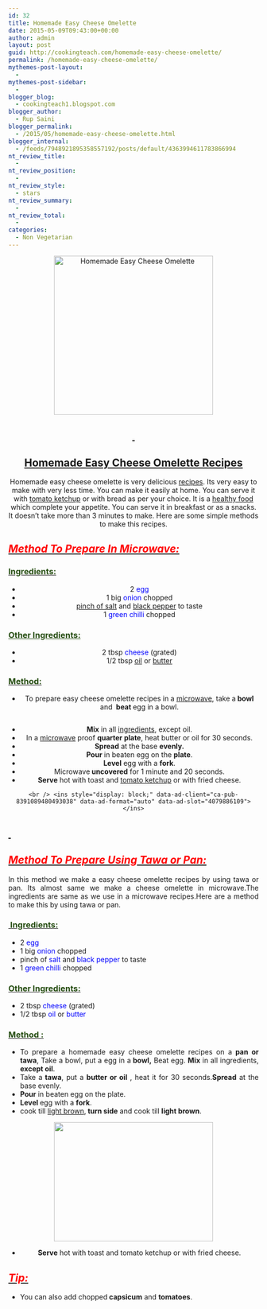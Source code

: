 ```yaml
---
id: 32
title: Homemade Easy Cheese Omelette
date: 2015-05-09T09:43:00+00:00
author: admin
layout: post
guid: http://cookingteach.com/homemade-easy-cheese-omelette/
permalink: /homemade-easy-cheese-omelette/
mythemes-post-layout:
  - 
mythemes-post-sidebar:
  - 
blogger_blog:
  - cookingteach1.blogspot.com
blogger_author:
  - Rup Saini
blogger_permalink:
  - /2015/05/homemade-easy-cheese-omelette.html
blogger_internal:
  - /feeds/7948921895358557192/posts/default/4363994611783866994
nt_review_title:
  - 
nt_review_position:
  - 
nt_review_style:
  - stars
nt_review_summary:
  - 
nt_review_total:
  - 
categories:
  - Non Vegetarian
---
```

<div dir="ltr" style="text-align: left;">
  <div style="clear: both; text-align: center;">
  </p>
  
  <div style="clear: both; text-align: center;">
  </p>
  
  <div style="clear: both; text-align: center;">
  </p>
  
  <div style="clear: both; text-align: center;">
  </p>
  
  <div style="clear: both; text-align: center;">
    <a style="margin-left: 1em; margin-right: 1em;" href="http://2.bp.blogspot.com/-7XsRZe9B2qo/VUziHzjvcQI/AAAAAAAAAUk/sV8NMdmY1G0/s1600/148_omelette_with_tomato_basil_mergez_sausage_goat_cheese_cumin_caramelized_onion_13.50.jpg"><img title="Homemade Easy Cheese Omelette " src="http://2.bp.blogspot.com/-7XsRZe9B2qo/VUziHzjvcQI/AAAAAAAAAUk/sV8NMdmY1G0/s320/148_omelette_with_tomato_basil_mergez_sausage_goat_cheese_cumin_caramelized_onion_13.50.jpg" alt="Homemade Easy Cheese Omelette " width="320" height="320" border="0" /></a>
  </p>
  
  <h2>
    <span style="text-decoration: underline;"> </span>
  </h2>
  
  <h2>
    <span style="text-decoration: underline;">Homemade Easy Cheese Omelette <a title="Side dish" href="http://en.wikipedia.org/wiki/Side_dish" target="_blank" rel="wikipedia">Recipes</a></span>
  </h2>
  
  <p>
    Homemade easy cheese omelette is very delicious <a class="zem_slink" title="Recipe" href="http://en.wikipedia.org/wiki/Recipe" target="_blank" rel="wikipedia">recipes</a>. Its very easy to make with very less time. You can make it easily at home. You can serve it with <a class="zem_slink" title="Ketchup" href="http://en.wikipedia.org/wiki/Ketchup" target="_blank" rel="wikipedia">tomato ketchup</a> or with bread as per your choice. It is a <a title="Food" href="http://en.wikipedia.org/wiki/Food" target="_blank" rel="wikipedia">healthy food</a> which complete your appetite. You can serve it in breakfast or as a snacks. It doesn&#8217;t take more than 3 minutes to make. Here are some simple methods to make this recipes.
  </p>
  
  <h2 style="text-align: left;">
    <i><u><span style="color: red;">Method To Prepare In Microwave:</span></u></i>
  </h2>
  
  <h3 style="text-align: left;">
    <u><span style="color: #274e13;">Ingredients: </span></u>
  </h3>
  
  <ul>
    <li>
      2 <span style="color: blue;">egg</span>
    </li>
    <li>
      1 big<span style="color: blue;"> onion</span> chopped
    </li>
    <li>
      <a title="Grain of salt" href="http://en.wikipedia.org/wiki/Grain_of_salt" target="_blank" rel="wikipedia">pinch of salt</a> and <a title="Black pepper" href="http://en.wikipedia.org/wiki/Black_pepper" target="_blank" rel="wikipedia">black pepper</a> to taste
    </li>
    <li>
      1 <span style="color: blue;">green chilli </span>chopped
    </li>
  </ul>
  
  <h3 style="text-align: left;">
    <span style="color: #274e13;"><u>Other Ingredients: </u></span>
  </h3>
  
  <ul>
    <li>
      2 tbsp<span style="color: blue;"> cheese</span> (grated)
    </li>
    <li>
      1/2 tbsp <a title="Oil" href="http://en.wikipedia.org/wiki/Oil" target="_blank" rel="wikipedia">oil</a> or <a title="Butter" href="http://en.wikipedia.org/wiki/Butter" target="_blank" rel="wikipedia">butter</a>
    </li>
  </ul>
  
  <h3 style="text-align: left;">
    <u><span style="color: #274e13;">Method: </span></u>
  </h3>
  
  <ul>
    <li>
      To prepare easy cheese omelette recipes in a <a class="zem_slink" title="Microwave" href="http://en.wikipedia.org/wiki/Microwave" target="_blank" rel="wikipedia">microwave</a>, take a<b> bowl</b> and <b> beat </b>egg in a bowl.
    </li>
  </ul>
  
  <div style="clear: both; text-align: center;">
    <a style="margin-left: 1em; margin-right: 1em;" href="http://1.bp.blogspot.com/-OFE-QaesyqQ/VUzhWRCen-I/AAAAAAAAAUc/NwLseotXTPY/s1600/images.jpg"><img src="http://1.bp.blogspot.com/-OFE-QaesyqQ/VUzhWRCen-I/AAAAAAAAAUc/NwLseotXTPY/s1600/images.jpg" alt="" border="0" /></a>
  </p>
  
  <ul>
    <li>
      <b>Mix</b> in all <a title="Ingredient" href="http://en.wikipedia.org/wiki/Ingredient" target="_blank" rel="wikipedia">ingredients</a>, except oil.
    </li>
    <li>
      In a <a title="Microwave" href="http://en.wikipedia.org/wiki/Microwave" target="_blank" rel="wikipedia">microwave</a> proof <b>quarter plate</b>, heat butter or oil for 30 seconds.
    </li>
    <li>
      <b>Spread</b> at the base <b>evenly.</b>
    </li>
    <li>
      <b>Pour</b> in beaten egg on the <b>plate</b>.
    </li>
    <li>
      <b>Level</b> egg with a <b>fork</b>.
    </li>
    <li>
      Microwave<b> uncovered</b> for 1 minute and 20 seconds.
    </li>
    <li>
      <b>Serve</b> hot with toast and <a title="Ketchup" href="http://en.wikipedia.org/wiki/Ketchup" target="_blank" rel="wikipedia">tomato ketchup</a> or with fried cheese.
    </li>
  </ul>
  
  <p>
    <!-- post -->
    
    <br /> <ins style="display: block;" data-ad-client="ca-pub-8391089480493038" data-ad-format="auto" data-ad-slot="4079886109"></ins>
  </p>
  
  <h2 style="text-align: left;">
    <i><u><span style="color: red;"> </span></u></i>
  </h2>
  
  <h2 style="text-align: left;">
    <i><u><span style="color: red;">Method To Prepare Using Tawa or Pan:</span></u></i>
  </h2>
  
  <div style="text-align: justify;">
    In this method we make a easy cheese omelette recipes by using tawa or pan. Its almost same we make a cheese omelette in microwave.The ingredients are same as we use in a microwave recipes.Here are a method to make this by using tawa or pan.
  </p>
  
  <h3 style="text-align: left;">
    <u><span style="color: #274e13;"> Ingredients: </span></u>
  </h3>
  
  <ul>
    <li>
      2 <span style="color: blue;">egg</span>
    </li>
    <li>
      1 big <span style="color: blue;">onion</span> chopped
    </li>
    <li>
      pinch of <span style="color: blue;">salt </span>and <span style="color: blue;">black pepper</span> to taste
    </li>
    <li>
      1 <span style="color: blue;">green chilli </span>chopped
    </li>
  </ul>
  
  <h3 style="text-align: left;">
    <u><span style="color: #274e13;">Other Ingredients: </span></u>
  </h3>
  
  <ul>
    <li>
      2 tbsp <span style="color: blue;">cheese</span> (grated)
    </li>
    <li>
      1/2 tbsp <span style="color: blue;">oil</span> or<span style="color: blue;"> butter</span>
    </li>
  </ul>
  
  <h3 style="text-align: left;">
    <u><span style="color: #274e13;">Method : </span></u>
  </h3>
  
  <ul>
    <li>
      To prepare a homemade easy cheese omelette recipes on a<b> pan or tawa</b>, Take a bowl, put a egg in a<b> bowl,</b> Beat egg. <b>Mix</b> in all ingredients, <b>except oil</b>.
    </li>
    <li>
      Take a<b> tawa</b>, put a <b>butter or oil</b> , heat it for 30 seconds.<b>Spread</b> at the base evenly.
    </li>
    <li>
      <b>Pour</b> in beaten egg on the plate.
    </li>
    <li>
      <b>Level </b>egg with a <b>fork</b>.
    </li>
    <li>
      cook till <a title="Brown" href="http://en.wikipedia.org/wiki/Brown" target="_blank" rel="wikipedia">light brown</a>,<b> turn side</b> and cook till <b>light brown</b>.
    </li>
  </ul>
  
  <div style="clear: both; text-align: center;">
    <a style="margin-left: 1em; margin-right: 1em;" href="http://4.bp.blogspot.com/-Xvu-Xs3fcYg/VUzjNpAWOcI/AAAAAAAAAUw/rTx-h2tU_7s/s1600/21507-1_n.jpg"><img src="http://4.bp.blogspot.com/-Xvu-Xs3fcYg/VUzjNpAWOcI/AAAAAAAAAUw/rTx-h2tU_7s/s320/21507-1_n.jpg" alt="" width="320" height="240" border="0" /></a>
  </p>
  
  <ul>
    <li>
      <b>Serve</b> hot with toast and tomato ketchup or with fried cheese.
    </li>
  </ul>
  
  <h2 style="text-align: left;">
    <i><u><span style="color: red;">Tip:</span></u></i>
  </h2>
  
  <p>
    <ul style="text-align: left;">
      <li>
        You can also add chopped<b> capsicum</b> and <b>tomatoes</b>.
      </li>
    </ul>
  </p>
</p>